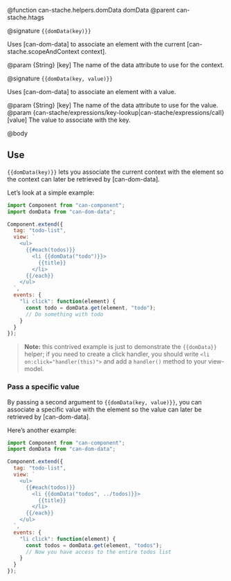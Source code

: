 @function can-stache.helpers.domData domData
@parent can-stache.htags

@signature `{{domData(key)}}`

Uses [can-dom-data] to associate an element with the current [can-stache.scopeAndContext context].

@param {String} [key] The name of the data attribute to use for the context.

@signature `{{domData(key, value)}}`

Uses [can-dom-data] to associate an element with a value.

@param {String} [key] The name of the data attribute to use for the value.
@param {can-stache/expressions/key-lookup|can-stache/expressions/call} [value]
The value to associate with the key.

@body

## Use

`{{domData(key)}}` lets you associate the current context with the element so
the context can later be retrieved by [can-dom-data].

Let’s look at a simple example:

```js
import Component from "can-component";
import domData from "can-dom-data";

Component.extend({
  tag: "todo-list",
  view: `
    <ul>
      {{#each(todos)}}
        <li {{domData("todo")}}>
          {{title}}
        </li>
      {{/each}}
    </ul>
  `,
  events: {
    "li click": function(element) {
      const todo = domData.get(element, "todo");
      // Do something with todo
    }
  }
});
```

> **Note:** this contrived example is just to demonstrate the `{{domData}}`
> helper; if you need to create a click handler, you should write
> `<li on:click="handler(this)">` and add a `handler()` method to your
> view-model.

### Pass a specific value

By passing a second argument to `{{domData(key, value)}}`, you can associate a
specific value with the element so the value can later be retrieved by
[can-dom-data].

Here’s another example:

```js
import Component from "can-component";
import domData from "can-dom-data";

Component.extend({
  tag: "todo-list",
  view: `
    <ul>
      {{#each(todos)}}
        <li {{domData("todos", ../todos)}}>
          {{title}}
        </li>
      {{/each}}
    </ul>
  `,
  events: {
    "li click": function(element) {
      const todos = domData.get(element, "todos");
      // Now you have access to the entire todos list
    }
  }
});
```
